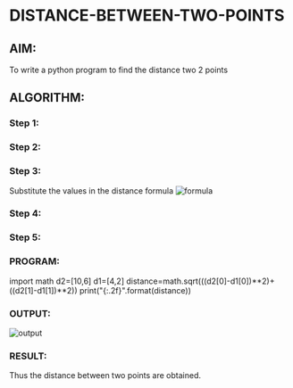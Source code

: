 # DISTANCE-BETWEEN-TWO-POINTS

## AIM:
To write a python program to find the distance two 2 points
## ALGORITHM:
### Step 1: 
### Step 2: 
### Step 3: 
Substitute the values in the distance formula  ![formula](/formula.jpg)
### Step 4: 
### Step 5: 
### PROGRAM:
  import math
d2=[10,6]
d1=[4,2]
distance=math.sqrt(((d2[0]-d1[0])**2)+((d2[1]-d1[1])**2))
print("{:.2f}".format(distance))


### OUTPUT:
![output](https://user-images.githubusercontent.com/93427255/152632761-522f0c85-4e0f-4158-a365-be8bc6493114.png)


### RESULT:
Thus the distance between two points are obtained.
